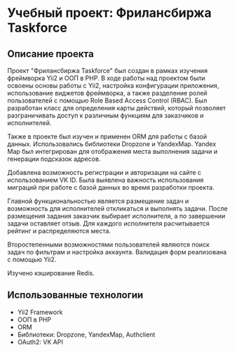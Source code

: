 # Учебный проект: Фрилансбиржа Taskforce

## Описание проекта

Проект "Фрилансбиржа Taskforce" был создан в рамках изучения фреймворка Yii2 и ООП в PHP. В ходе работы над проектом были освоены основы работы с Yii2, настройка конфигурации приложения, использование виджетов фреймворка, а также разделение ролей пользователей с помощью Role Based Access Control (RBAC). Был разработан класс для определения карты действий, который позволяет разграничивать доступ к различным функциям для заказчиков и исполнителей.

Также в проекте был изучен и применен ORM для работы с базой данных. Использовались библиотеки Dropzone и YandexMap. Yandex Map был интегрирован для отображения места выполнения задачи и генерации подсказок адресов.

Добавлена возможность регистрации и авторизации на сайте с использованием VK ID. Была выявлена важность использования миграций при работе с базой данных во время разработки проекта.

Главной функциональностью является размещение задач и возможность для исполнителей откликаться и выполнять задачи. После размещения задания заказчик выбирает исполнителя, а по завершении задачи оставляет отзыв. Для каждого исполнителя расчитывается рейтинг и распределяются места.

Второстепенными возможностями пользователей являются поиск задач по фильтрам и настройка аккаунта. Валидация форм реализована с помощью Yii2.

Изучено кэширование Redis.

## Использованные технологии

- Yii2 Framework
- ООП в PHP
- ORM
- Библиотеки: Dropzone, YandexMap, Authclient
- OAuth2: VK API
